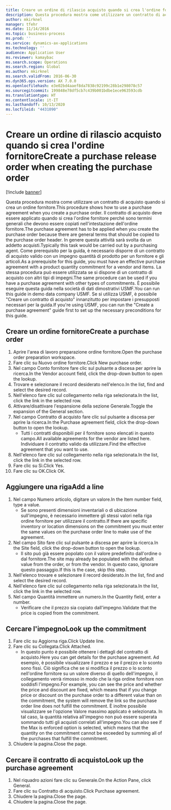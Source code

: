 ```yaml
---
title: Creare un ordine di rilascio acquisto quando si crea l'ordine fornitore
description: Questa procedura mostra come utilizzare un contratto di acquisto quando si crea un ordine fornitore.
author: mkirknel
manager: tfehr
ms.date: 11/14/2016
ms.topic: business-process
ms.prod: ''
ms.service: dynamics-ax-applications
ms.technology: ''
audience: Application User
ms.reviewer: kamaybac
ms.search.scope: Operations
ms.search.region: Global
ms.author: mkirknel
ms.search.validFrom: 2016-06-30
ms.dyn365.ops.version: AX 7.0.0
ms.openlocfilehash: e3e02bd4aaef8da7838c92199c28b1e298078c57
ms.sourcegitcommit: 199848e78df5cb7c439b001bdbe1ece963593cdb
ms.translationtype: HT
ms.contentlocale: it-IT
ms.lasthandoff: 10/13/2020
ms.locfileid: "4431090"
---
```

# <a name="create-a-purchase-release-order-when-creating-the-purchase-order"></a><span data-ttu-id="6d8de-103">Creare un ordine di rilascio acquisto quando si crea l'ordine fornitore</span><span class="sxs-lookup"><span data-stu-id="6d8de-103">Create a purchase release order when creating the purchase order</span></span>

[!include [banner](../../includes/banner.md)]

<span data-ttu-id="6d8de-104">Questa procedura mostra come utilizzare un contratto di acquisto quando si crea un ordine fornitore.</span><span class="sxs-lookup"><span data-stu-id="6d8de-104">This procedure shows how to use a purchase agreement when you create a purchase order.</span></span> <span data-ttu-id="6d8de-105">Il contratto di acquisto deve essere applicato quando si crea l'ordine fornitore perché sono termini generali che devono essere copiati nell'intestazione dell'ordine fornitore.</span><span class="sxs-lookup"><span data-stu-id="6d8de-105">The purchase agreement has to be applied when you create the purchase order because there are general terms that should be copied to the purchase order header.</span></span> <span data-ttu-id="6d8de-106">In genere questa attività sarà svolta da un addetto acquisti.</span><span class="sxs-lookup"><span data-stu-id="6d8de-106">Typically this task would be carried out by a purchasing agent.</span></span> <span data-ttu-id="6d8de-107">Come prerequisito per la guida, è necessario disporre di un contratto di acquisto valido con un impegno quantità di prodotto per un fornitore e gli articoli.</span><span class="sxs-lookup"><span data-stu-id="6d8de-107">As a prerequisite for this guide, you must have an effective purchase agreement with a product quantity commitment for a vendor and items.</span></span> <span data-ttu-id="6d8de-108">La stessa procedura può essere utilizzata se si dispone di un contratto di acquisto con altri tipi di impegni.</span><span class="sxs-lookup"><span data-stu-id="6d8de-108">The same procedure can be used if you have a purchase agreement with other types of commitments.</span></span> <span data-ttu-id="6d8de-109">È possibile eseguire questa guida nella società di dati dimostrativi USMF.</span><span class="sxs-lookup"><span data-stu-id="6d8de-109">You can run this guide in demo data company USMF.</span></span> <span data-ttu-id="6d8de-110">Se si utilizza USMF, è possibile "Creare un contratto di acquisto" innanzitutto per impostare i presupposti necessari per la guida.</span><span class="sxs-lookup"><span data-stu-id="6d8de-110">If you're using USMF, you can run the "Create a purchase agreement" guide first to set up the necessary preconditions for this guide.</span></span>


## <a name="create-a-purchase-order"></a><span data-ttu-id="6d8de-111">Creare un ordine fornitore</span><span class="sxs-lookup"><span data-stu-id="6d8de-111">Create a purchase order</span></span>
1. <span data-ttu-id="6d8de-112">Aprire l'area di lavoro preparazione ordine fornitore.</span><span class="sxs-lookup"><span data-stu-id="6d8de-112">Open the purchase order preparation workspace.</span></span>
2. <span data-ttu-id="6d8de-113">Fare clic su Nuovo ordine fornitore.</span><span class="sxs-lookup"><span data-stu-id="6d8de-113">Click New purchase order.</span></span>
3. <span data-ttu-id="6d8de-114">Nel campo Conto fornitore fare clic sul pulsante a discesa per aprire la ricerca.</span><span class="sxs-lookup"><span data-stu-id="6d8de-114">In the Vendor account field, click the drop-down button to open the lookup.</span></span>
4. <span data-ttu-id="6d8de-115">Trovare e selezionare il record desiderato nell'elenco.</span><span class="sxs-lookup"><span data-stu-id="6d8de-115">In the list, find and select the desired record.</span></span>
5. <span data-ttu-id="6d8de-116">Nell'elenco fare clic sul collegamento nella riga selezionata.</span><span class="sxs-lookup"><span data-stu-id="6d8de-116">In the list, click the link in the selected row.</span></span>
6. <span data-ttu-id="6d8de-117">Attivare/disattivare l'espansione della sezione Generale.</span><span class="sxs-lookup"><span data-stu-id="6d8de-117">Toggle the expansion of the General section.</span></span>
7. <span data-ttu-id="6d8de-118">Nel campo Contratto di acquisto fare clic sul pulsante a discesa per aprire la ricerca.</span><span class="sxs-lookup"><span data-stu-id="6d8de-118">In the Purchase agreement field, click the drop-down button to open the lookup.</span></span>
    * <span data-ttu-id="6d8de-119">Tutti i contratti disponibili per il fornitore sono elencati in questo campo.</span><span class="sxs-lookup"><span data-stu-id="6d8de-119">All available agreements for the vendor are listed here.</span></span> <span data-ttu-id="6d8de-120">Individuare il contratto valido da utilizzare.</span><span class="sxs-lookup"><span data-stu-id="6d8de-120">Find the effective agreement that you want to use.</span></span>  
8. <span data-ttu-id="6d8de-121">Nell'elenco fare clic sul collegamento nella riga selezionata.</span><span class="sxs-lookup"><span data-stu-id="6d8de-121">In the list, click the link in the selected row.</span></span>
9. <span data-ttu-id="6d8de-122">Fare clic su Sì.</span><span class="sxs-lookup"><span data-stu-id="6d8de-122">Click Yes.</span></span>
10. <span data-ttu-id="6d8de-123">Fare clic su OK.</span><span class="sxs-lookup"><span data-stu-id="6d8de-123">Click OK.</span></span>

## <a name="add-a-line"></a><span data-ttu-id="6d8de-124">Aggiungere una riga</span><span class="sxs-lookup"><span data-stu-id="6d8de-124">Add a line</span></span>
1. <span data-ttu-id="6d8de-125">Nel campo Numero articolo, digitare un valore.</span><span class="sxs-lookup"><span data-stu-id="6d8de-125">In the Item number field, type a value.</span></span>
    * <span data-ttu-id="6d8de-126">Se sono presenti dimensioni inventariali o di ubicazione sull'impegno, è necessario immettere gli stessi valori nella riga ordine fornitore per utilizzare il contratto.</span><span class="sxs-lookup"><span data-stu-id="6d8de-126">If there are specific inventory or location dimensions on the commitment you must enter the same values on the purchase order line to make use of the agreement.</span></span>  
2. <span data-ttu-id="6d8de-127">Nel campo Sito fare clic sul pulsante a discesa per aprire la ricerca.</span><span class="sxs-lookup"><span data-stu-id="6d8de-127">In the Site field, click the drop-down button to open the lookup.</span></span>
    * <span data-ttu-id="6d8de-128">Il sito può già essere popolato con il valore predefinito dall'ordine o dal fornitore.</span><span class="sxs-lookup"><span data-stu-id="6d8de-128">The site may already be populated with the default value from the order, or from the vendor.</span></span> <span data-ttu-id="6d8de-129">In questo caso, ignorare questo passaggio.</span><span class="sxs-lookup"><span data-stu-id="6d8de-129">If this is the case, skip this step.</span></span>  
3. <span data-ttu-id="6d8de-130">Nell'elenco trovare e selezionare il record desiderato.</span><span class="sxs-lookup"><span data-stu-id="6d8de-130">In the list, find and select the desired record.</span></span>
4. <span data-ttu-id="6d8de-131">Nell'elenco fare clic sul collegamento nella riga selezionata.</span><span class="sxs-lookup"><span data-stu-id="6d8de-131">In the list, click the link in the selected row.</span></span>
5. <span data-ttu-id="6d8de-132">Nel campo Quantità immettere un numero.</span><span class="sxs-lookup"><span data-stu-id="6d8de-132">In the Quantity field, enter a number.</span></span>
    * <span data-ttu-id="6d8de-133">Verificare che il prezzo sia copiato dall'impegno.</span><span class="sxs-lookup"><span data-stu-id="6d8de-133">Validate that the price is copied from the commitment.</span></span>  

## <a name="look-up-the-commitment"></a><span data-ttu-id="6d8de-134">Cercare l'impegno</span><span class="sxs-lookup"><span data-stu-id="6d8de-134">Look up the commitment</span></span>
1. <span data-ttu-id="6d8de-135">Fare clic su Aggiorna riga.</span><span class="sxs-lookup"><span data-stu-id="6d8de-135">Click Update line.</span></span>
2. <span data-ttu-id="6d8de-136">Fare clic su Collegata.</span><span class="sxs-lookup"><span data-stu-id="6d8de-136">Click Attached.</span></span>
    * <span data-ttu-id="6d8de-137">In questo punto è possibile ottenere i dettagli del contratto di acquisto.</span><span class="sxs-lookup"><span data-stu-id="6d8de-137">Here you can get details for the purchase agreement.</span></span> <span data-ttu-id="6d8de-138">Ad esempio, è possibile visualizzare il prezzo e se il prezzo e lo sconto sono fissi. Ciò significa che se si modifica il prezzo o lo sconto nell'ordine fornitore su un valore diverso di quello dell'impegno, il collegamento verrà rimosso in modo che la riga ordine fornitore non soddisfi l'impegno.</span><span class="sxs-lookup"><span data-stu-id="6d8de-138">For example, you can see the price and whether the price and discount are fixed, which means that if you change price or discount on the purchase order to a different value than on the commitment, the system will remove the link so the purchase order line does not fulfill the commitment.</span></span> <span data-ttu-id="6d8de-139">È inoltre possibile visualizzare se l'opzione Valore massimo applicato è selezionata. In tal caso, la quantità relativa all'impegno non può essere superata sommando tutti gli acquisti correlati all'impegno.</span><span class="sxs-lookup"><span data-stu-id="6d8de-139">You can also see if the Max is enforced option is selected, which means that the quantity on the commitment cannot be exceeded by summing all of the purchases that fulfill the commitment.</span></span>  
3. <span data-ttu-id="6d8de-140">Chiudere la pagina.</span><span class="sxs-lookup"><span data-stu-id="6d8de-140">Close the page.</span></span>

## <a name="look-up-the-purchase-agreement"></a><span data-ttu-id="6d8de-141">Cercare il contratto di acquisto</span><span class="sxs-lookup"><span data-stu-id="6d8de-141">Look up the purchase agreement</span></span>
1. <span data-ttu-id="6d8de-142">Nel riquadro azioni fare clic su Generale.</span><span class="sxs-lookup"><span data-stu-id="6d8de-142">On the Action Pane, click General.</span></span>
2. <span data-ttu-id="6d8de-143">Fare clic su Contratto di acquisto.</span><span class="sxs-lookup"><span data-stu-id="6d8de-143">Click Purchase agreement.</span></span>
3. <span data-ttu-id="6d8de-144">Chiudere la pagina.</span><span class="sxs-lookup"><span data-stu-id="6d8de-144">Close the page.</span></span>
4. <span data-ttu-id="6d8de-145">Chiudere la pagina.</span><span class="sxs-lookup"><span data-stu-id="6d8de-145">Close the page.</span></span>

